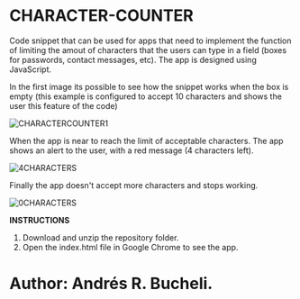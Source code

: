 # CHARACTER-COUNTER

Code snippet that can be used for apps that need to implement the function of limiting the amout of characters that the users can type in a field (boxes for passwords, contact messages, etc). The app is designed using JavaScript.

In the first image its possible to see how the snippet works when the box is empty (this example is configured to accept 10 characters and shows the user this feature of the code)

![CHARACTERCOUNTER1](https://github.com/anferebu/CHARACTER-COUNTER/blob/master/10characters.jpg)

When the app is near to reach the limit of acceptable characters.  The app shows an alert to the user, with a red message (4 characters left).

![4CHARACTERS](https://github.com/anferebu/CHARACTER-COUNTER/blob/master/4characters.jpg)

Finally the app doesn't accept more characters and stops working.

![0CHARACTERS](https://github.com/anferebu/CHARACTER-COUNTER/blob/master/0characters.jpg)

<strong>INSTRUCTIONS</strong>

1. Download and unzip the repository folder.
2. Open the index.html file in Google Chrome to see the app.

# Author: Andrés R. Bucheli.
